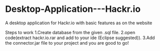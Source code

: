 # Desktop-Application---Hackr.io
A desktop application for Hackr.io with basic features as on the website

Steps to work
1.Create database from the given .sql file.
2.open code(extract hackr.io.rar and add to your ide (Eclipse suggested)).
3.Add the connector.jar file to your project and you are good to go!
